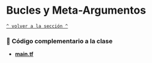 # Bucles y Meta-Argumentos 

[`^ volver a la sección ^`](../)
### :page_facing_up: **Código complementario a la clase**
- [**main.tf**](./main.tf)

